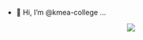 - 👋 Hi, I’m @kmea-college
...


<div align="center" >
       <img  src = "https://github-readme-stats.vercel.app/api?username=kmea-college&&show_icons=true&title_color=32CD32&icon_color=87CEFA&text_color=daf7dc&bg_color=000000">
</div>
